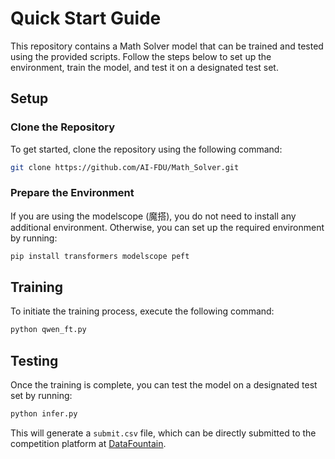 # Quick Start Guide

This repository contains a Math Solver model that can be trained and tested using the provided scripts. Follow the steps below to set up the environment, train the model, and test it on a designated test set.

## Setup

### Clone the Repository

To get started, clone the repository using the following command:

```bash
git clone https://github.com/AI-FDU/Math_Solver.git
```

### Prepare the Environment

If you are using the modelscope (魔搭), you do not need to install any additional environment. Otherwise, you can set up the required environment by running:

```bash
pip install transformers modelscope peft
```

## Training

To initiate the training process, execute the following command:

```bash
python qwen_ft.py
```

## Testing

Once the training is complete, you can test the model on a designated test set by running:

```bash
python infer.py
```

This will generate a `submit.csv` file, which can be directly submitted to the competition platform at [DataFountain](https://www.datafountain.cn/competitions/467/submits).

